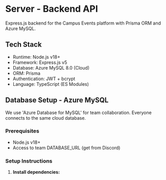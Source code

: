 # Server - Backend API

Express.js backend for the Campus Events platform with Prisma ORM and Azure MySQL.

## Tech Stack

- Runtime: Node.js v18+
- Framework: Express.js v5
- Database: Azure MySQL 8.0 (Cloud)
- ORM: Prisma
- Authentication: JWT + bcrypt
- Language: TypeScript (ES Modules)

## Database Setup - Azure MySQL

We use 'Azure Database for MySQL' for team collaboration. Everyone connects to the same cloud database.

### Prerequisites

- Node.js v18+
- Access to team DATABASE_URL (get from Discord)

### Setup Instructions

1. **Install dependencies:**
```bash
